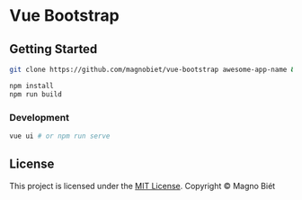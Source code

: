 # Vue Bootstrap

## Getting Started

```bash
git clone https://github.com/magnobiet/vue-bootstrap awesome-app-name && cd $_

npm install
npm run build
```

### Development

```bash
vue ui # or npm run serve
```

## License

This project is licensed under the [MIT License](https://magno.mit-license.org/2018). Copyright © Magno Biét
